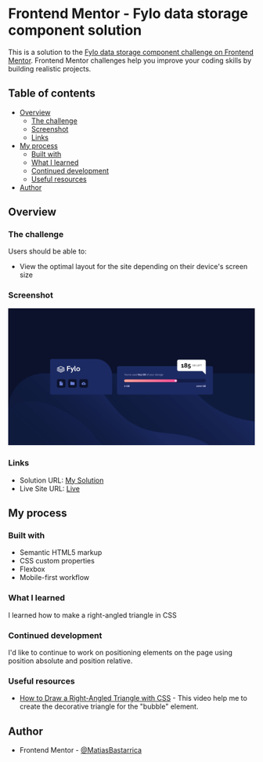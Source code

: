 # Frontend Mentor - Fylo data storage component solution

This is a solution to the [Fylo data storage component challenge on Frontend Mentor](https://www.frontendmentor.io/challenges/fylo-data-storage-component-1dZPRbV5n). Frontend Mentor challenges help you improve your coding skills by building realistic projects.

## Table of contents

- [Overview](#overview)
  - [The challenge](#the-challenge)
  - [Screenshot](#screenshot)
  - [Links](#links)
- [My process](#my-process)
  - [Built with](#built-with)
  - [What I learned](#what-i-learned)
  - [Continued development](#continued-development)
  - [Useful resources](#useful-resources)
- [Author](#author)

## Overview

### The challenge

Users should be able to:

- View the optimal layout for the site depending on their device's screen size

### Screenshot

![](./screenshot.png)

### Links

- Solution URL: [My Solution](https://your-solution-url.com)
- Live Site URL: [Live](https://matiasbastarrica.github.io/fylo-data-storage-component/)

## My process

### Built with

- Semantic HTML5 markup
- CSS custom properties
- Flexbox
- Mobile-first workflow

### What I learned

I learned how to make a right-angled triangle in CSS

### Continued development

I'd like to continue to work on positioning elements on the page using position absolute and position relative.

### Useful resources

- [How to Draw a Right-Angled Triangle with CSS](https://www.youtube.com/watch?v=tTNxykEAPpA) - This video help me to create the decorative triangle for the "bubble" element.

## Author

- Frontend Mentor - [@MatiasBastarrica](https://www.frontendmentor.io/profile/MatiasBastarrica)
